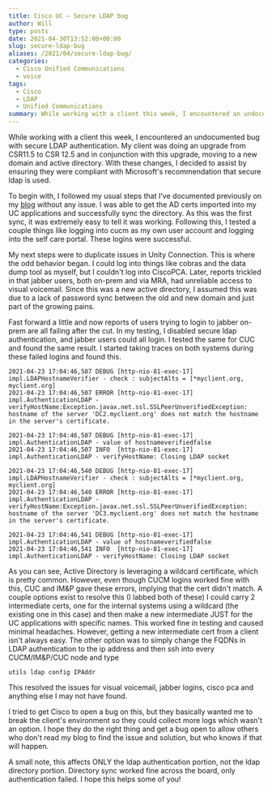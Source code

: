 ```yaml
---
title: Cisco UC – Secure LDAP bug
author: Will
type: posts
date: 2021-04-30T13:52:00+00:00
slug: secure-ldap-bug
aliases: /2021/04/secure-ldap-bug/
categories:
  - Cisco Unified Communications
  - voice
tags:
  - Cisco
  - LDAP
  - Unified Communications
summary: While working with a client this week, I encountered an undocumented bug with secure LDAP authentication. My client was doing an upgrade from CSR11.5 to CSR 12.5 and in conjunction with this upgrade, moving to a new domain and active directory. With these changes, I decided to assist by ensuring they were compliant with Microsoft's recommendation that secure ldap is used. 
---
```

While working with a client this week, I encountered an undocumented bug with secure LDAP authentication. My client was doing an upgrade from CSR11.5 to CSR 12.5 and in conjunction with this upgrade, moving to a new domain and active directory. With these changes, I decided to assist by ensuring they were compliant with Microsoft's recommendation that secure ldap is used. 

To begin with, I followed my usual steps that I've documented previously on my [blog][1] without any issue. I was able to get the AD certs imported into my UC applications and successfully sync the directory. As this was the first sync, it was extremely easy to tell it was working. Following this, I tested a couple things like logging into cucm as my own user account and logging into the self care portal. These logins were successful. 

My next steps were to duplicate issues in Unity Connection. This is where the odd behavior began. I could log into things like cobras and the data dump tool as myself, but I couldn't log into CiscoPCA. Later, reports trickled in that jabber users, both on-prem and via MRA, had unreliable access to visual voicemail. Since this was a new active directory, I assumed this was due to a lack of password sync between the old and new domain and just part of the growing pains. 

Fast forward a little and now reports of users trying to login to jabber on-prem are all failing after the cut. In my testing, I disabled secure ldap authentication, and jabber users could all login. I tested the same for CUC and found the same result. I started taking traces on both systems during these failed logins and found this.

```
2021-04-23 17:04:46,507 DEBUG [http-nio-81-exec-17] impl.LDAPHostnameVerifier - check : subjectAlts = [*myclient.org, myclient.org]
2021-04-23 17:04:46,507 ERROR [http-nio-81-exec-17] impl.AuthenticationLDAP - verifyHostName:Exception.javax.net.ssl.SSLPeerUnverifiedException: hostname of the server 'DC2.myclient.org' does not match the hostname in the server's certificate.

2021-04-23 17:04:46,507 DEBUG [http-nio-81-exec-17] impl.AuthenticationLDAP - value of hostnameverifiedfalse
2021-04-23 17:04:46,507 INFO  [http-nio-81-exec-17] impl.AuthenticationLDAP - verifyHostName: Closing LDAP socket

2021-04-23 17:04:46,540 DEBUG [http-nio-81-exec-17] impl.LDAPHostnameVerifier - check : subjectAlts = [*myclient.org, myclient.org]
2021-04-23 17:04:46,540 ERROR [http-nio-81-exec-17] impl.AuthenticationLDAP - verifyHostName:Exception.javax.net.ssl.SSLPeerUnverifiedException: hostname of the server 'DC3.myclient.org' does not match the hostname in the server's certificate.

2021-04-23 17:04:46,541 DEBUG [http-nio-81-exec-17] impl.AuthenticationLDAP - value of hostnameverifiedfalse
2021-04-23 17:04:46,541 INFO  [http-nio-81-exec-17] impl.AuthenticationLDAP - verifyHostName: Closing LDAP socket
```

As you can see, Active Directory is leveraging a wildcard certificate, which is pretty common. However, even though CUCM logins worked fine with this, CUC and IM&P gave these errors, implying that the cert didn't match. A couple options exist to resolve this (I labbed both of these) I could carry 2 intermediate certs, one for the internal systems using a wildcard (the existing one in this case) and then make a new intermediate JUST for the UC applications with specific names. This worked fine in testing and caused minimal headaches. However, getting a new intermediate cert from a client isn't always easy. The other option was to simply change the FQDNs in LDAP authentication to the ip address and then ssh into every CUCM/IM&P/CUC node and type 

`utils ldap config IPAddr`

This resolved the issues for visual voicemail, jabber logins, cisco pca and anything else I may not have found. 

I tried to get Cisco to open a bug on this, but they basically wanted me to break the client's environment so they could collect more logs which wasn't an option. I hope they do the right thing and get a bug open to allow others who don't read my blog to find the issue and solution, but who knows if that will happen. 

A small note, this affects ONLY the ldap authentication portion, not the ldap directory portion. Directory sync worked fine across the board, only authentication failed. I hope this helps some of you!

 [1]: https://blog.longoconsulting.us/2020/02/swap-uc-apps-to-ldaps/